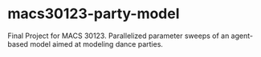# macs30123-party-model
Final Project for MACS 30123. Parallelized parameter sweeps of an agent-based model aimed at modeling dance parties.
